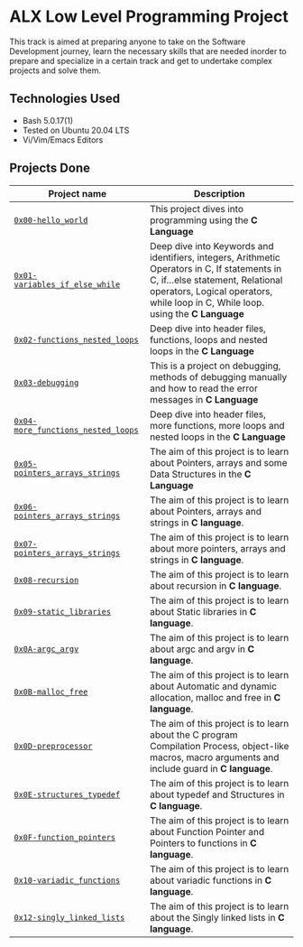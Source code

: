# ALX Low Level Programming Project

This track is aimed at preparing anyone to take on the Software Development journey, learn the necessary skills that are needed inorder to prepare and specialize in a certain track and get to undertake complex projects and solve them.

## Technologies Used
* Bash 5.0.17(1)
* Tested on Ubuntu 20.04 LTS
* Vi/Vim/Emacs Editors

## Projects Done

| Project name | Description |
| ------------ | ----------- |
| [`0x00-hello_world`](https://github.com/ayub-kimani/alx-low_level_programming/tree/master/0x00-hello_world) | This project dives into programming using the **C Language** |
| [`0x01-variables_if_else_while`](https://github.com/ayub-kimani/alx-low_level_programming/tree/master/0x01-variables_if_else_while) | Deep dive into Keywords and identifiers, integers, Arithmetic Operators in C, If statements in C, if…else statement, Relational operators, Logical operators, while loop in C, While loop. using the **C Language** |
| [`0x02-functions_nested_loops`](https://github.com/ayub-kimani/alx-low_level_programming/tree/master/0x02-functions_nested_loops) | Deep dive into header files, functions, loops and nested loops in the **C Language** |
| [`0x03-debugging`](https://github.com/ayub-kimani/alx-low_level_programming/tree/master/0x03-debugging) | This is a project on debugging, methods of debugging manually and how to read the error messages in **C Language** |
| [`0x04-more_functions_nested_loops`](https://github.com/ayub-kimani/alx-low_level_programming/tree/master/0x04-more_functions_nested_loops) | Deep dive into header files, more functions, more loops and nested loops in the **C Language** |
| [`0x05-pointers_arrays_strings`](https://github.com/ayub-kimani/alx-low_level_programming/tree/master/0x05-pointers_arrays_strings) | The aim of this project is to learn about Pointers, arrays and some Data Structures in the **C Language** |
| [`0x06-pointers_arrays_strings`](https://github.com/ayub-kimani/alx-low_level_programming/tree/master/0x06-pointers_arrays_strings) | The aim of this project is to learn about Pointers, arrays and strings in **C language**. |
| [`0x07-pointers_arrays_strings`](https://github.com/ayub-kimani/alx-low_level_programming/tree/master/0x07-pointers_arrays_strings) | The aim of this project is to learn about more pointers, arrays and strings in **C language**. |
| [`0x08-recursion`](https://github.com/ayub-kimani/alx-low_level_programming/tree/master/0x08-recursion) | The aim of this project is to learn about recursion in **C language**. |
| [`0x09-static_libraries`](https://github.com/ayub-kimani/alx-low_level_programming/tree/master/0x09-static_libraries) | The aim of this project is to learn about Static libraries in **C language**. |
| [`0x0A-argc_argv`](https://github.com/ayub-kimani/alx-low_level_programming/tree/master/0x0A-argc_argv) | The aim of this project is to learn about argc and argv in **C language**. |
| [`0x0B-malloc_free`](https://github.com/ayub-kimani/alx-low_level_programming/tree/master/0x0B-malloc_free) | The aim of this project is to learn about Automatic and dynamic allocation, malloc and free in **C language**. |
| [`0x0D-preprocessor`](https://github.com/ayub-kimani/alx-low_level_programming/tree/master/0x0D-preprocessor) | The aim of this project is to learn about the C program Compilation Process, object-like macros, macro arguments and include guard in **C language**. |
| [`0x0E-structures_typedef`](https://github.com/ayub-kimani/alx-low_level_programming/tree/master/0x0E-structures_typedef) | The aim of this project is to learn about typedef and Structures in **C language**. |
| [`0x0F-function_pointers`](https://github.com/ayub-kimani/alx-low_level_programming/tree/master/0x0F-function_pointers) | The aim of this project is to learn about Function Pointer and Pointers to functions in **C language**. |
| [`0x10-variadic_functions`](https://github.com/ayub-kimani/alx-low_level_programming/tree/master/0x10-variadic_functions) | The aim of this project is to learn about variadic functions in **C language**. |
| [`0x12-singly_linked_lists`](https://github.com/ayub-kimani/alx-low_level_programming/tree/master/0x12-singly_linked_lists) | The aim of this project is to learn about the Singly linked lists in **C language**. |
